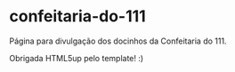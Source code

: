 # confeitaria-do-111
Página para divulgação dos docinhos da Confeitaria do 111.

Obrigada HTML5up pelo template! :)
